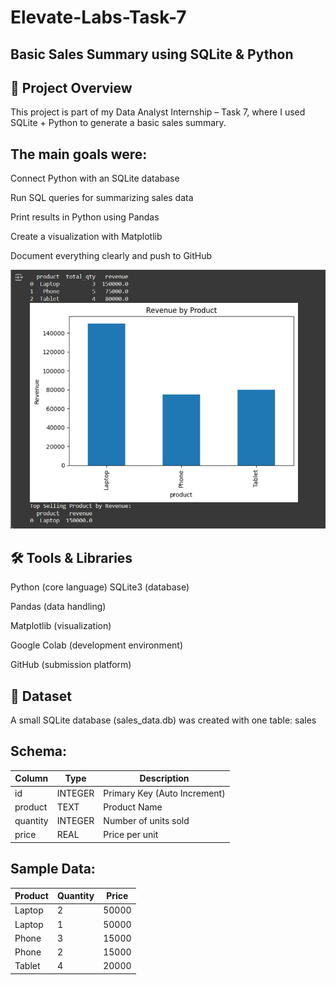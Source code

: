 # Elevate-Labs-Task-7
## Basic Sales Summary using SQLite & Python

## 🔎 Project Overview
This project is part of my Data Analyst Internship – Task 7, where I used SQLite + Python to generate a basic sales summary.

## The main goals were:
Connect Python with an SQLite database

Run SQL queries for summarizing sales data

Print results in Python using Pandas

Create a visualization with Matplotlib

Document everything clearly and push to GitHub

![image alt](https://github.com/abhigithub077/Elevate-Labs-Task-7/blob/e74edc04c94c7b37c1dadf222fddb5f57a609601/eltask7.png)

## 🛠 Tools & Libraries
Python (core language)
SQLite3 (database)

Pandas (data handling)

Matplotlib (visualization)

Google Colab (development environment)

GitHub (submission platform)

## 📂 Dataset
A small SQLite database (sales_data.db) was created with one table: sales

## Schema:

| Column   | Type    | Description                  |
| -------- | ------- | ---------------------------- |
| id       | INTEGER | Primary Key (Auto Increment) |
| product  | TEXT    | Product Name                 |
| quantity | INTEGER | Number of units sold         |
| price    | REAL    | Price per unit               |


## Sample Data:

| Product | Quantity | Price |
| ------- | -------- | ----- |
| Laptop  | 2        | 50000 |
| Laptop  | 1        | 50000 |
| Phone   | 3        | 15000 |
| Phone   | 2        | 15000 |
| Tablet  | 4        | 20000 |
